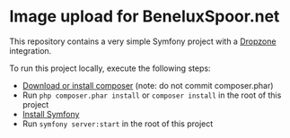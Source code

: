 # Image upload for BeneluxSpoor.net

This repository contains a very simple Symfony project with a [Dropzone](https://www.dropzonejs.com/) integration.

To run this project locally, execute the following steps:
- [Download or install composer](https://getcomposer.org/download/) (note: do not commit composer.phar)
- Run `php composer.phar install` or `composer install` in the root of this project
- [Install Symfony](https://symfony.com/download)
- Run `symfony server:start` in the root of this project
